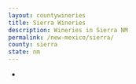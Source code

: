 ```yaml
---
layout: countywineries
title: Sierra Wineries
description: Wineries in Sierra NM
permalink: /new-mexico/sierra/
county: sierra
state: nm
---
```

-
